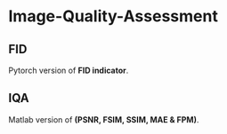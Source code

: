 <!--
 * @Description: 
 * @Author: shaonianruntu
 * @Github: https://github.com/shaonianruntu
 * @Date: 2020-12-19 20:48:54
 * @LastEditTime: 2020-12-19 20:49:25
-->
# Image-Quality-Assessment

## FID

Pytorch version of **FID indicator**.

## IQA

Matlab version of **(PSNR, FSIM, SSIM, MAE & FPM)**.
